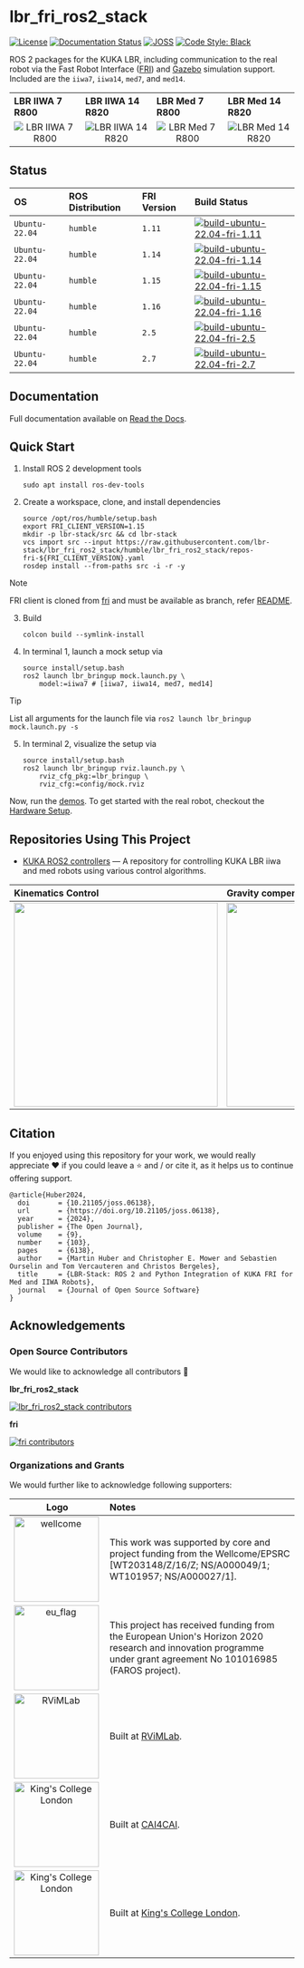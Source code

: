 # lbr_fri_ros2_stack
[![License](https://img.shields.io/github/license/lbr-stack/lbr_fri_ros2_stack)](https://github.com/lbr-stack/lbr_fri_ros2_stack/tree/humble?tab=Apache-2.0-1-ov-file#readme) 
[![Documentation Status](https://readthedocs.org/projects/lbr-stack/badge/?version=latest)](https://lbr-stack.readthedocs.io/en/latest/?badge=latest)
[![JOSS](https://joss.theoj.org/papers/c43c82bed833c02503dd47f2637192ef/status.svg)](https://joss.theoj.org/papers/c43c82bed833c02503dd47f2637192ef) 
[![Code Style: Black](https://img.shields.io/badge/code%20style-black-000000.svg)](https://github.com/psf/black)

ROS 2 packages for the KUKA LBR, including communication to the real robot via the Fast Robot Interface ([FRI](https://github.com/lbr-stack/fri)) and [Gazebo](http://gazebosim.org/) simulation support. Included are the `iiwa7`, `iiwa14`, `med7`, and `med14`.

<body>
    <table>
        <tr>
            <th align="left" width="25%">LBR IIWA 7 R800</th>
            <th align="left" width="25%">LBR IIWA 14 R820</th>
            <th align="left" width="25%">LBR Med 7 R800</th>
            <th align="left" width="25%">LBR Med 14 R820</th>
        </tr>
        <tr>
            <td align="center"><img src="https://raw.githubusercontent.com/lbr-stack/lbr_fri_ros2_stack/humble/lbr_fri_ros2_stack/doc/img/foxglove/iiwa7_r800.png" alt="LBR IIWA 7 R800"></td>
            <td align="center"><img src="https://raw.githubusercontent.com/lbr-stack/lbr_fri_ros2_stack/humble/lbr_fri_ros2_stack/doc/img/foxglove/iiwa14_r820.png" alt="LBR IIWA 14 R820"></td>
            <td align="center"><img src="https://raw.githubusercontent.com/lbr-stack/lbr_fri_ros2_stack/humble/lbr_fri_ros2_stack/doc/img/foxglove/med7_r800.png" alt="LBR Med 7 R800"></td>
            <td align="center"><img src="https://raw.githubusercontent.com/lbr-stack/lbr_fri_ros2_stack/humble/lbr_fri_ros2_stack/doc/img/foxglove/med14_r820.png" alt="LBR Med 14 R820"></td>
        </tr>
    </table>
</body>

## Status
| OS             | ROS Distribution | FRI Version |  Build Status |
| :------------- | :--------------- | :---------- |  :----------- |
| `Ubuntu-22.04` | `humble`         | `1.11`      |  [![build-ubuntu-22.04-fri-1.11](https://github.com/lbr-stack/lbr_fri_ros2_stack/actions/workflows/build-ubuntu-22.04-fri-1.11.yml/badge.svg)](https://github.com/lbr-stack/lbr_fri_ros2_stack/actions/workflows/build-ubuntu-22.04-fri-1.11.yml) |
| `Ubuntu-22.04` | `humble`         | `1.14`      |  [![build-ubuntu-22.04-fri-1.14](https://github.com/lbr-stack/lbr_fri_ros2_stack/actions/workflows/build-ubuntu-22.04-fri-1.14.yml/badge.svg)](https://github.com/lbr-stack/lbr_fri_ros2_stack/actions/workflows/build-ubuntu-22.04-fri-1.14.yml) |
| `Ubuntu-22.04` | `humble`         | `1.15`      |  [![build-ubuntu-22.04-fri-1.15](https://github.com/lbr-stack/lbr_fri_ros2_stack/actions/workflows/build-ubuntu-22.04-fri-1.15.yml/badge.svg)](https://github.com/lbr-stack/lbr_fri_ros2_stack/actions/workflows/build-ubuntu-22.04-fri-1.15.yml) |
| `Ubuntu-22.04` | `humble`         | `1.16`      |  [![build-ubuntu-22.04-fri-1.16](https://github.com/lbr-stack/lbr_fri_ros2_stack/actions/workflows/build-ubuntu-22.04-fri-1.16.yml/badge.svg)](https://github.com/lbr-stack/lbr_fri_ros2_stack/actions/workflows/build-ubuntu-22.04-fri-1.16.yml) |
| `Ubuntu-22.04` | `humble`         | `2.5`      |  [![build-ubuntu-22.04-fri-2.5](https://github.com/lbr-stack/lbr_fri_ros2_stack/actions/workflows/build-ubuntu-22.04-fri-2.5.yml/badge.svg)](https://github.com/lbr-stack/lbr_fri_ros2_stack/actions/workflows/build-ubuntu-22.04-fri-2.5.yml) |
| `Ubuntu-22.04` | `humble`         | `2.7`      |  [![build-ubuntu-22.04-fri-2.7](https://github.com/lbr-stack/lbr_fri_ros2_stack/actions/workflows/build-ubuntu-22.04-fri-2.7.yml/badge.svg)](https://github.com/lbr-stack/lbr_fri_ros2_stack/actions/workflows/build-ubuntu-22.04-fri-2.7.yml) |

## Documentation
Full documentation available on [Read the Docs](https://lbr-stack.readthedocs.io/en/latest).

## Quick Start
1. Install ROS 2 development tools

    ```shell
    sudo apt install ros-dev-tools
    ```

2. Create a workspace, clone, and install dependencies

    ```shell
    source /opt/ros/humble/setup.bash
    export FRI_CLIENT_VERSION=1.15
    mkdir -p lbr-stack/src && cd lbr-stack
    vcs import src --input https://raw.githubusercontent.com/lbr-stack/lbr_fri_ros2_stack/humble/lbr_fri_ros2_stack/repos-fri-${FRI_CLIENT_VERSION}.yaml
    rosdep install --from-paths src -i -r -y
    ```

> [!NOTE]
> FRI client is cloned from [fri](https://github.com/lbr-stack/fri) and must be available as branch, refer [README](https://github.com/lbr-stack/fri?tab=readme-ov-file#contributing).

3. Build

    ```shell
    colcon build --symlink-install
    ```

4. In terminal 1, launch a mock setup via

    ```shell
    source install/setup.bash
    ros2 launch lbr_bringup mock.launch.py \
        model:=iiwa7 # [iiwa7, iiwa14, med7, med14]
    ```

> [!TIP]
> List all arguments for the launch file via `ros2 launch lbr_bringup mock.launch.py -s`

5. In terminal 2, visualize the setup via

    ```shell
    source install/setup.bash
    ros2 launch lbr_bringup rviz.launch.py \
        rviz_cfg_pkg:=lbr_bringup \
        rviz_cfg:=config/mock.rviz
    ```

Now, run the [demos](https://lbr-stack.readthedocs.io/en/latest/lbr_fri_ros2_stack/lbr_demos/doc/lbr_demos.html). To get started with the real robot, checkout the [Hardware Setup](https://lbr-stack.readthedocs.io/en/latest/lbr_fri_ros2_stack/lbr_fri_ros2_stack/doc/hardware_setup.html).

## Repositories Using This Project
- [KUKA ROS2 controllers](https://github.com/idra-lab/kuka_lbr_control) — A repository for controlling KUKA LBR iiwa and med robots using various control algorithms.

<div align="center">

| Kinematics Control | Gravity compensation | Impedance Control |
| :----------------- | :--------------------| :---------------- |
| <img src='https://raw.githubusercontent.com/idra-lab/kuka_lbr_control/main/assets/videos/kin.gif' width=360/> | <img src='https://raw.githubusercontent.com/idra-lab/kuka_lbr_control/main/assets/videos/grav.gif' width=360/> | <img src='https://raw.githubusercontent.com/idra-lab/kuka_lbr_control/main/assets/videos/imp.gif' width=360/> |

</div>

## Citation
If you enjoyed using this repository for your work, we would really appreciate ❤️ if you could leave a ⭐ and / or cite it, as it helps us to continue offering support.

```
@article{Huber2024,
  doi       = {10.21105/joss.06138},
  url       = {https://doi.org/10.21105/joss.06138},
  year      = {2024},
  publisher = {The Open Journal},
  volume    = {9},
  number    = {103},
  pages     = {6138},
  author    = {Martin Huber and Christopher E. Mower and Sebastien Ourselin and Tom Vercauteren and Christos Bergeles},
  title     = {LBR-Stack: ROS 2 and Python Integration of KUKA FRI for Med and IIWA Robots},
  journal   = {Journal of Open Source Software}
}
```

## Acknowledgements
### Open Source Contributors
We would like to acknowledge all contributors 🚀

**lbr_fri_ros2_stack**

[![lbr_fri_ros2_stack contributors](https://contrib.rocks/image?repo=lbr-stack/lbr_fri_ros2_stack&max=20)](https://github.com/lbr-stack/lbr_fri_ros2_stack/graphs/contributors)

**fri**

[![fri contributors](https://contrib.rocks/image?repo=lbr-stack/fri&max=20)](https://github.com/lbr-stack/fri/graphs/contributors)

### Organizations and Grants
We would further like to acknowledge following supporters:

| Logo | Notes |
|:--:|:---|
| <img src="https://medicalengineering.org.uk/wp-content/themes/aalto-child/_assets/images/medicalengineering-logo.svg" alt="wellcome" width="150" align="left">  | This work was supported by core and project funding from the Wellcome/EPSRC [WT203148/Z/16/Z; NS/A000049/1; WT101957; NS/A000027/1]. |
| <img src="https://upload.wikimedia.org/wikipedia/commons/thumb/b/b7/Flag_of_Europe.svg/1920px-Flag_of_Europe.svg.png" alt="eu_flag" width="150" align="left"> | This project has received funding from the European Union's Horizon 2020 research and innovation programme under grant agreement No 101016985 (FAROS project). |
| <img src="https://rvim.online/author/avatar_hu8970a6942005977dc117387facf47a75_62303_270x270_fill_lanczos_center_2.png" alt="RViMLab" width="150" align="left"> | Built at [RViMLab](https://rvim.online/). |
| <img src="https://avatars.githubusercontent.com/u/75276868?s=200&v=4" alt="King's College London" width="150" align="left"> | Built at [CAI4CAI](https://cai4cai.ml/). |
| <img src="https://upload.wikimedia.org/wikipedia/commons/1/14/King%27s_College_London_logo.svg" alt="King's College London" width="150" align="left"> | Built at [King's College London](https://www.kcl.ac.uk/). |
